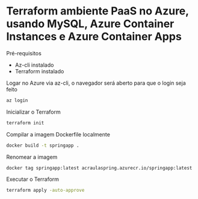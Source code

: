 # Terraform ambiente PaaS no Azure, usando MySQL, Azure Container Instances e Azure Container Apps

Pré-requisitos

- Az-cli instalado
- Terraform instalado

Logar no Azure via az-cli, o navegador será aberto para que o login seja feito

```sh
az login
```

Inicializar o Terraform

```sh
terraform init
```

Compilar a imagem Dockerfile localmente

```sh
docker build -t springapp .
```

Renomear a imagem

```sh
docker tag springapp:latest acraulaspring.azurecr.io/springapp:latest
```

Executar o Terraform

```sh
terraform apply -auto-approve
```
